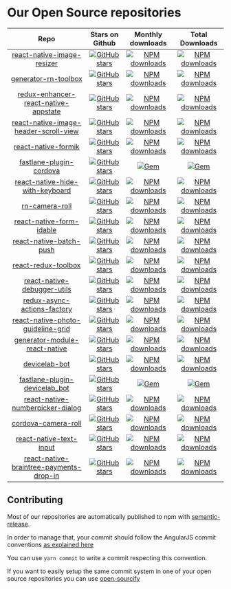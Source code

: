 # Our Open Source repositories

|Repo|Stars on Github|Monthly downloads|Total Downloads|
|:-:|:-:|:-:|:-:|
|[react-native-image-resizer](https://github.com/bamlab/react-native-image-resizer)|[![GitHub stars](https://img.shields.io/github/stars/bamlab/react-native-image-resizer.svg?style=social&label=Star)](https://github.com/bamlab/react-native-image-resizer/stargazers)|[![NPM downloads](https://img.shields.io/npm/dm/react-native-image-resizer.svg)](https://www.npmjs.com/package/react-native-image-resizer)|[![NPM downloads](https://img.shields.io/npm/dt/react-native-image-resizer.svg)](https://www.npmjs.com/package/react-native-image-resizer)
|[generator-rn-toolbox](https://github.com/bamlab/generator-rn-toolbox)|[![GitHub stars](https://img.shields.io/github/stars/bamlab/generator-rn-toolbox.svg?style=social&label=Star)](https://github.com/bamlab/generator-rn-toolbox/stargazers)|[![NPM downloads](https://img.shields.io/npm/dm/generator-rn-toolbox.svg)](https://www.npmjs.com/package/generator-rn-toolbox)|[![NPM downloads](https://img.shields.io/npm/dt/generator-rn-toolbox.svg)](https://www.npmjs.com/package/generator-rn-toolbox)
|[redux-enhancer-react-native-appstate](https://github.com/bamlab/redux-enhancer-react-native-appstate)|[![GitHub stars](https://img.shields.io/github/stars/bamlab/redux-enhancer-react-native-appstate.svg?style=social&label=Star)](https://github.com/bamlab/redux-enhancer-react-native-appstate/stargazers)|[![NPM downloads](https://img.shields.io/npm/dm/redux-enhancer-react-native-appstate.svg)](https://www.npmjs.com/package/redux-enhancer-react-native-appstate)|[![NPM downloads](https://img.shields.io/npm/dt/redux-enhancer-react-native-appstate.svg)](https://www.npmjs.com/package/redux-enhancer-react-native-appstate)
|[react-native-image-header-scroll-view](https://github.com/bamlab/react-native-image-header-scroll-view)|[![GitHub stars](https://img.shields.io/github/stars/bamlab/react-native-image-header-scroll-view.svg?style=social&label=Star)](https://github.com/bamlab/react-native-image-header-scroll-view/stargazers)|[![NPM downloads](https://img.shields.io/npm/dm/react-native-image-header-scroll-view.svg)](https://www.npmjs.com/package/react-native-image-header-scroll-view)|[![NPM downloads](https://img.shields.io/npm/dt/react-native-image-header-scroll-view.svg)](https://www.npmjs.com/package/react-native-image-header-scroll-view)
|[react-native-formik](https://github.com/bamlab/react-native-formik)|[![GitHub stars](https://img.shields.io/github/stars/bamlab/react-native-formik.svg?style=social&label=Star)](https://github.com/bamlab/react-native-formik/stargazers)|[![NPM downloads](https://img.shields.io/npm/dm/react-native-formik.svg)](https://www.npmjs.com/package/react-native-formik)|[![NPM downloads](https://img.shields.io/npm/dt/react-native-formik.svg)](https://www.npmjs.com/package/react-native-formik)
|[fastlane-plugin-cordova](https://github.com/bamlab/fastlane-plugin-cordova)|[![GitHub stars](https://img.shields.io/github/stars/bamlab/fastlane-plugin-cordova.svg?style=social&label=Star)](https://github.com/bamlab/fastlane-plugin-cordova/stargazers)|[![Gem](https://img.shields.io/gem/dtv/fastlane-plugin-cordova.svg)](https://rubygems.org/gems/fastlane-plugin-cordova)|[![Gem](https://img.shields.io/gem/dt/fastlane-plugin-cordova.svg)](https://rubygems.org/gems/fastlane-plugin-cordova)
|[react-native-hide-with-keyboard](https://github.com/bamlab/react-native-hide-with-keyboard)|[![GitHub stars](https://img.shields.io/github/stars/bamlab/react-native-hide-with-keyboard.svg?style=social&label=Star)](https://github.com/bamlab/react-native-hide-with-keyboard/stargazers)|[![NPM downloads](https://img.shields.io/npm/dm/react-native-hide-with-keyboard.svg)](https://www.npmjs.com/package/react-native-hide-with-keyboard)|[![NPM downloads](https://img.shields.io/npm/dt/react-native-hide-with-keyboard.svg)](https://www.npmjs.com/package/react-native-hide-with-keyboard)
|[rn-camera-roll](https://github.com/bamlab/rn-camera-roll)|[![GitHub stars](https://img.shields.io/github/stars/bamlab/rn-camera-roll.svg?style=social&label=Star)](https://github.com/bamlab/rn-camera-roll/stargazers)|[![NPM downloads](https://img.shields.io/npm/dm/rn-camera-roll.svg)](https://www.npmjs.com/package/rn-camera-roll)|[![NPM downloads](https://img.shields.io/npm/dt/rn-camera-roll.svg)](https://www.npmjs.com/package/rn-camera-roll)
|[react-native-form-idable](https://github.com/bamlab/react-native-form-idable)|[![GitHub stars](https://img.shields.io/github/stars/bamlab/react-native-form-idable.svg?style=social&label=Star)](https://github.com/bamlab/react-native-form-idable/stargazers)|[![NPM downloads](https://img.shields.io/npm/dm/react-native-form-idable.svg)](https://www.npmjs.com/package/react-native-form-idable)|[![NPM downloads](https://img.shields.io/npm/dt/react-native-form-idable.svg)](https://www.npmjs.com/package/react-native-form-idable)
|[react-native-batch-push](https://github.com/bamlab/react-native-batch-push)|[![GitHub stars](https://img.shields.io/github/stars/bamlab/react-native-batch-push.svg?style=social&label=Star)](https://github.com/bamlab/react-native-batch-push/stargazers)|[![NPM downloads](https://img.shields.io/npm/dm/react-native-batch-push.svg)](https://www.npmjs.com/package/react-native-batch-push)|[![NPM downloads](https://img.shields.io/npm/dt/react-native-batch-push.svg)](https://www.npmjs.com/package/react-native-batch-push)
|[react-redux-toolbox](https://github.com/bamlab/react-redux-toolbox)|[![GitHub stars](https://img.shields.io/github/stars/bamlab/react-redux-toolbox.svg?style=social&label=Star)](https://github.com/bamlab/react-redux-toolbox/stargazers)|[![NPM downloads](https://img.shields.io/npm/dm/react-redux-toolbox.svg)](https://www.npmjs.com/package/react-redux-toolbox)|[![NPM downloads](https://img.shields.io/npm/dt/react-redux-toolbox.svg)](https://www.npmjs.com/package/react-redux-toolbox)
|[react-native-debugger-utils](https://github.com/bamlab/react-native-debugger-utils)|[![GitHub stars](https://img.shields.io/github/stars/bamlab/react-native-debugger-utils.svg?style=social&label=Star)](https://github.com/bamlab/react-native-debugger-utils/stargazers)|[![NPM downloads](https://img.shields.io/npm/dm/react-native-debugger-utils.svg)](https://www.npmjs.com/package/react-native-debugger-utils)|[![NPM downloads](https://img.shields.io/npm/dt/react-native-debugger-utils.svg)](https://www.npmjs.com/package/react-native-debugger-utils)
|[redux-async-actions-factory](https://github.com/bamlab/redux-async-actions-factory)|[![GitHub stars](https://img.shields.io/github/stars/bamlab/redux-async-actions-factory.svg?style=social&label=Star)](https://github.com/bamlab/redux-async-actions-factory/stargazers)|[![NPM downloads](https://img.shields.io/npm/dm/redux-async-actions-factory.svg)](https://www.npmjs.com/package/redux-async-actions-factory)|[![NPM downloads](https://img.shields.io/npm/dt/redux-async-actions-factory.svg)](https://www.npmjs.com/package/redux-async-actions-factory)
|[react-native-photo-guideline-grid](https://github.com/bamlab/react-native-photo-guideline-grid)|[![GitHub stars](https://img.shields.io/github/stars/bamlab/react-native-photo-guideline-grid.svg?style=social&label=Star)](https://github.com/bamlab/react-native-photo-guideline-grid/stargazers)|[![NPM downloads](https://img.shields.io/npm/dm/react-native-photo-guideline-grid.svg)](https://www.npmjs.com/package/react-native-photo-guideline-grid)|[![NPM downloads](https://img.shields.io/npm/dt/react-native-photo-guideline-grid.svg)](https://www.npmjs.com/package/react-native-photo-guideline-grid)
|[generator-module-react-native](https://github.com/bamlab/generator-module-react-native)|[![GitHub stars](https://img.shields.io/github/stars/bamlab/generator-module-react-native.svg?style=social&label=Star)](https://github.com/bamlab/generator-module-react-native/stargazers)|[![NPM downloads](https://img.shields.io/npm/dm/generator-module-react-native.svg)](https://www.npmjs.com/package/generator-module-react-native)|[![NPM downloads](https://img.shields.io/npm/dt/generator-module-react-native.svg)](https://www.npmjs.com/package/generator-module-react-native)
|[devicelab-bot](https://github.com/bamlab/devicelab-bot)|[![GitHub stars](https://img.shields.io/github/stars/bamlab/devicelab-bot.svg?style=social&label=Star)](https://github.com/bamlab/devicelab-bot/stargazers)|[![NPM downloads](https://img.shields.io/npm/dm/devicelab-bot.svg)](https://www.npmjs.com/package/devicelab-bot)|[![NPM downloads](https://img.shields.io/npm/dt/devicelab-bot.svg)](https://www.npmjs.com/package/devicelab-bot)
|[fastlane-plugin-devicelab_bot](https://github.com/bamlab/fastlane-plugin-devicelab_bot)|[![GitHub stars](https://img.shields.io/github/stars/bamlab/fastlane-plugin-devicelab_bot.svg?style=social&label=Star)](https://github.com/bamlab/fastlane-plugin-devicelab_bot/stargazers)|[![Gem](https://img.shields.io/gem/dtv/fastlane-plugin-devicelab_bot.svg)](https://rubygems.org/gems/fastlane-plugin-devicelab_bot)|[![Gem](https://img.shields.io/gem/dt/fastlane-plugin-devicelab_bot.svg)](https://rubygems.org/gems/fastlane-plugin-devicelab_bot)
|[react-native-numberpicker-dialog](https://github.com/bamlab/react-native-numberpicker-dialog)|[![GitHub stars](https://img.shields.io/github/stars/bamlab/react-native-numberpicker-dialog.svg?style=social&label=Star)](https://github.com/bamlab/react-native-numberpicker-dialog/stargazers)|[![NPM downloads](https://img.shields.io/npm/dm/react-native-numberpicker-dialog.svg)](https://www.npmjs.com/package/react-native-numberpicker-dialog)|[![NPM downloads](https://img.shields.io/npm/dt/react-native-numberpicker-dialog.svg)](https://www.npmjs.com/package/react-native-numberpicker-dialog)
|[cordova-camera-roll](https://github.com/bamlab/cordova-camera-roll)|[![GitHub stars](https://img.shields.io/github/stars/bamlab/cordova-camera-roll.svg?style=social&label=Star)](https://github.com/bamlab/cordova-camera-roll/stargazers)|[![NPM downloads](https://img.shields.io/npm/dm/cordova-camera-roll.svg)](https://www.npmjs.com/package/cordova-camera-roll)|[![NPM downloads](https://img.shields.io/npm/dt/cordova-camera-roll.svg)](https://www.npmjs.com/package/cordova-camera-roll)
|[react-native-text-input](https://github.com/bamlab/react-native-text-input)|[![GitHub stars](https://img.shields.io/github/stars/bamlab/react-native-text-input.svg?style=social&label=Star)](https://github.com/bamlab/react-native-text-input/stargazers)|[![NPM downloads](https://img.shields.io/npm/dm/react-native-text-input.svg)](https://www.npmjs.com/package/react-native-text-input)|[![NPM downloads](https://img.shields.io/npm/dt/react-native-text-input.svg)](https://www.npmjs.com/package/react-native-text-input)
|[react-native-braintree-payments-drop-in](https://github.com/bamlab/react-native-react-native-braintree-payments-drop-in)|[![GitHub stars](https://img.shields.io/github/stars/bamlab/react-native-braintree-payments-drop-in.svg?style=social&label=Star)](https://github.com/bamlab/react-native-braintree-payments-drop-in/stargazers)|[![NPM downloads](https://img.shields.io/npm/dm/react-native-braintree-payments-drop-in.svg)](https://www.npmjs.com/package/react-native-braintree-payments-drop-in)|[![NPM downloads](https://img.shields.io/npm/dt/react-native-braintree-payments-drop-in.svg)](https://www.npmjs.com/package/react-native-braintree-payments-drop-in)

## Contributing

Most of our repositories are automatically published to npm with [semantic-release](https://github.com/semantic-release/semantic-release).

In order to manage that, your commit should follow the AngularJS commit conventions [as explained here](https://github.com/semantic-release/semantic-release#default-commit-message-format)

You can use `yarn commit` to write a commit respecting this convention.

If you want to easily setup the same commit system in one of your open source repositories you can use [open-sourcify](https://github.com/almouro/open-sourcify)
